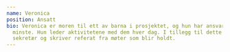 ```yaml
---
name: Veronica
position: Ansatt
bio: Veronica er moren til ett av barna i prosjektet, og hun har ansvar for de
  minste. Hun leder aktivitetene med dem hver dag. I tillegg til dette er hun
  sekretær og skriver referat fra møter som blir holdt.
---
```

